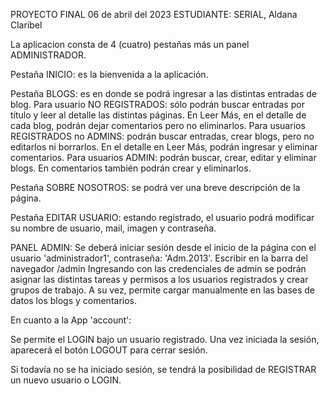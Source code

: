PROYECTO FINAL
06 de abril del 2023
ESTUDIANTE: SERIAL, Aldana Claribel

La aplicacion consta de 4 (cuatro) pestañas más un panel ADMINISTRADOR.

Pestaña INICIO: es la bienvenida a la aplicación.

Pestaña BLOGS: es en donde se podrá ingresar a las distintas entradas de blog.
                Para usuario NO REGISTRADOS: sólo podrán buscar entradas por título y leer al detalle las distintas páginas.
                                            En Leer Más, en el detalle de cada blog, podrán dejar comentarios pero no eliminarlos.
                Para usuarios REGISTRADOS no ADMINS: podrán buscar entradas, crear blogs, pero no editarlos ni borrarlos.
                                                    En el detalle en Leer Más, podrán ingresar y eliminar comentarios.
                Para usuarios ADMIN: podrán buscar, crear, editar y eliminar blogs. En comentarios también podrán crear y eliminarlos.

Pestaña SOBRE NOSOTROS: se podrá ver una breve descripción de la página.

Pestaña EDITAR USUARIO: estando registrado, el usuario podrá modificar su nombre de usuario, mail, imagen y contraseña.


PANEL ADMIN:
Se deberá iniciar sesión desde el inicio de la página con el usuario 'administrador1', contraseña: 'Adm.2013'.
Escribir en la barra del navegador /admin
Ingresando con las credenciales de admin se podrán asignar las distintas tareas y permisos a los
usuarios registrados y crear grupos de trabajo.
A su vez, permite cargar manualmente en las bases de datos los blogs y comentarios.

En cuanto a la App 'account':

Se permite el LOGIN bajo un usuario registrado.
Una vez iniciada la sesión, aparecerá el botón LOGOUT para cerrar sesión.

Si todavía no se ha iniciado sesión, se tendrá la posibilidad de REGISTRAR un nuevo usuario o LOGIN.
